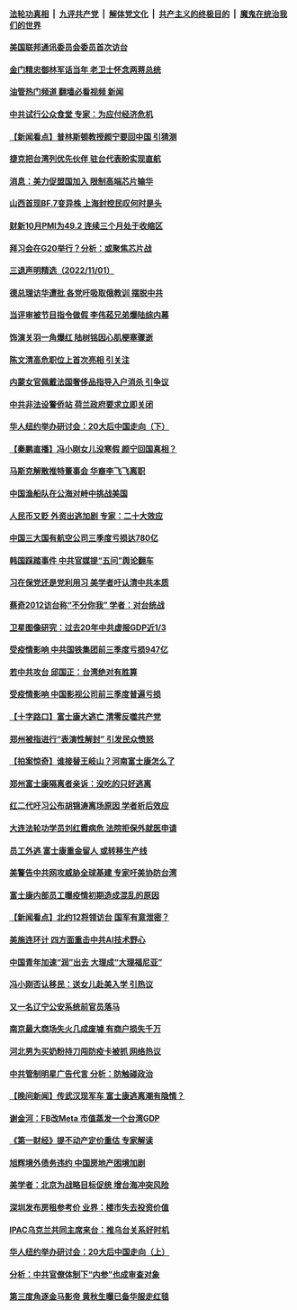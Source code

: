 ####  [法轮功真相](../../../../basic/blob/master/README.md?t=11021831) &nbsp;|&nbsp; [九评共产党](../../../../9ping.md/blob/master/README.md?t=11021831) &nbsp;|&nbsp; [解体党文化](../../../../jtdwh.md/blob/master/README.md?t=11021831)  &nbsp;|&nbsp; [共产主义的终极目的](../../../../gczydzjmd.md/blob/master/README.md?t=11021831) &nbsp;|&nbsp; [魔鬼在统治我们的世界](../../../../mgztzwmdsj.md/blob/master/README.md?t=11021831) 

#### [美国联邦通讯委员会委员首次访台](../pages/nsc413/n13857688.md?t=11021831) 

#### [金门精忠御林军话当年 老卫士怀念两蒋总统](../pages/nsc413/n13857752.md?t=11021831) 

#### [油管热门频道 翻墙必看视频 新闻](http://129.146.143.75:81/youtube.html?11021831)

#### [中共试行公众食堂 专家：为应付经济危机](../pages/nsc413/n13857649.md?t=11021831) 

#### [【新闻看点】普林斯顿教授颜宁要回中国 引猜测](../pages/nsc413/n13857436.md?t=11021831) 

#### [捷克把台湾列优先伙伴 驻台代表盼实现直航](../pages/nsc413/n13857566.md?t=11021831) 

#### [消息：美力促盟国加入 限制高端芯片输华](../pages/nsc413/n13857530.md?t=11021831) 

#### [山西首现BF.7变异株 上海封控民叹何时是头](../pages/nsc413/n13857091.md?t=11021831) 


#### [财新10月PMI为49.2 连续三个月处于收缩区](../pages/nsc413/n13857549.md?t=11021831) 

#### [拜习会在G20举行？分析：或聚焦芯片战](../pages/nsc413/n13857398.md?t=11021831) 

#### [三退声明精选（2022/11/01）](../pages/nsc413/n13857581.md?t=11021831) 

#### [德总理访华遭批 各党吁吸取俄教训 摆脱中共](../pages/nsc413/n13857413.md?t=11021831) 

#### [当评审被节目指令做假 李伟菘兄弟爆陆综内幕](../pages/nsc413/n13857365.md?t=11021831) 

#### [饰演关羽一角爆红 陆树铭因心肌梗塞骤逝](../pages/nsc413/n13857451.md?t=11021831) 

#### [陈文清高危职位上首次亮相 引关注](../pages/nsc413/n13857105.md?t=11021831) 

#### [内蒙女官佩戴法国奢侈品指导入户消杀 引争议](../pages/nsc413/n13857438.md?t=11021831) 

#### [中共非法设警侨站 荷兰政府要求立即关闭](../pages/nsc413/n13857411.md?t=11021831) 

#### [华人纽约举办研讨会：20大后中国走向（下）](../pages/nsc413/n13857386.md?t=11021831) 

#### [【秦鹏直播】冯小刚女儿没寒假 颜宁回国真相？](../pages/nsc413/n13857404.md?t=11021831) 

#### [马斯克解散推特董事会 华裔李飞飞离职](../pages/nsc413/n13857393.md?t=11021831) 

#### [中国渔船队在公海对峙中挑战美国](../pages/nsc413/n13857254.md?t=11021831) 

#### [人民币又贬 外资出逃加剧 专家：二十大效应](../pages/nsc413/n13857259.md?t=11021831) 

#### [中国三大国有航空公司三季度亏损达780亿](../pages/nsc413/n13857384.md?t=11021831) 

#### [韩国踩踏事件 中共官媒提“五问”舆论翻车](../pages/nsc413/n13857075.md?t=11021831) 

#### [习在保党还是党利用习 美学者吁认清中共本质](../pages/nsc413/n13857367.md?t=11021831) 

#### [蔡奇2012访台称“不分你我” 学者：对台统战](../pages/nsc413/n13857329.md?t=11021831) 

#### [卫星图像研究：过去20年中共虚报GDP近1/3](../pages/nsc413/n13857096.md?t=11021831) 

#### [受疫情影响 中共国铁集团前三季度亏损947亿](../pages/nsc413/n13857355.md?t=11021831) 

#### [若中共攻台 邱国正：台湾绝对有胜算](../pages/nsc413/n13857264.md?t=11021831) 

#### [受疫情影响 中国影视公司前三季度普遍亏损](../pages/nsc413/n13857322.md?t=11021831) 

#### [【十字路口】富士康大逃亡 清零反噬共产党](../pages/nsc413/n13857181.md?t=11021831) 

#### [郑州被指进行“表演性解封” 引发民众愤怒](../pages/nsc413/n13857307.md?t=11021831) 

#### [【拍案惊奇】谁接替王岐山？河南富士康怎么了](../pages/nsc413/n13857226.md?t=11021831) 

#### [郑州富士康隔离者亲诉：没吃的只好逃离](../pages/nsc413/n13857251.md?t=11021831) 

#### [红二代吁习公布胡锦涛离场原因 学者析后效应](../pages/nsc413/n13857076.md?t=11021831) 

#### [大连法轮功学员刘红霞病危 法院拒保外就医申请](../pages/nsc413/n13856678.md?t=11021831) 

#### [员工外逃 富士康重金留人 或转移生产线](../pages/nsc413/n13857153.md?t=11021831) 

#### [美警告中共网攻威胁全球基建 专家吁美协防台湾](../pages/nsc413/n13856970.md?t=11021831) 

#### [富士康内部员工曝疫情初期造成混乱的原因](../pages/nsc413/n13857074.md?t=11021831) 

#### [【新闻看点】北约12将领访台 国军有意泄密？](../pages/nsc413/n13856684.md?t=11021831) 

#### [美施连环计 四方面重击中共AI技术野心](../pages/nsc413/n13856034.md?t=11021831) 

#### [中国青年加速“润”出去 大理成“大理福尼亚”](../pages/nsc413/n13857117.md?t=11021831) 

#### [冯小刚否认移民：送女儿赴美入学 引热议](../pages/nsc413/n13857062.md?t=11021831) 

#### [又一名辽宁公安系统前官员落马](../pages/nsc413/n13857064.md?t=11021831) 


#### [南京最大商场失火几成废墟 有商户损失千万](../pages/nsc413/n13856865.md?t=11021831) 

#### [河北男为买奶粉持刀闯防疫卡被抓 网络热议](../pages/nsc413/n13856778.md?t=11021831) 


#### [中共管制明星广告代言 分析：防触碰政治](../pages/nsc413/n13856840.md?t=11021831) 

#### [【晚间新闻】传武汉现军车 富士康逃离潮有隐情？](../pages/nsc413/n13857050.md?t=11021831) 

#### [谢金河：FB改Meta 市值蒸发一个台湾GDP](../pages/nsc413/n13857002.md?t=11021831) 

#### [《第一财经》提不动产定价重估 专家解读](../pages/nsc413/n13856955.md?t=11021831) 

#### [旭辉境外债务违约 中国房地产困境加剧](../pages/nsc413/n13856973.md?t=11021831) 

#### [美学者：北京为战略目标促统 增台海冲突风险](../pages/nsc413/n13856923.md?t=11021831) 

#### [深圳发布房租参考价 业界：楼市失去投资价值](../pages/nsc413/n13856873.md?t=11021831) 

#### [IPAC乌克兰共同主席来台：推乌台关系好时机](../pages/nsc413/n13856792.md?t=11021831) 

#### [华人纽约举办研讨会：20大后中国走向（上）](../pages/nsc413/n13856681.md?t=11021831) 

#### [分析：中共官僚体制下“内参”也成审查对象](../pages/nsc413/n13856737.md?t=11021831) 


#### [第三度角逐金马影帝 黄秋生曝已备华服走红毯](../pages/nsc413/n13856693.md?t=11021831) 

<img src='http://gfw-breaker.win/goodnews/indexes/nsc413.md' width='0px' height='0px'/>

